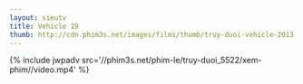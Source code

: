```yaml
---
layout: sieutv
title: Vehicle 19
thumb: http://cdn.phim3s.net/images/films/thumb/truy-duoi-vehicle-2013.jpg
---
```

{% include jwpadv src='//phim3s.net/phim-le/truy-duoi_5522/xem-phim//video.mp4' %}